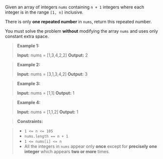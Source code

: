 Given an array of integers `nums` containing `n + 1` integers where each integer is in the range `[1, n]` inclusive.

There is only **one repeated number** in `nums`, return this repeated number.

You must solve the problem **without** modifying the array `nums` and uses only constant extra space.

>**Example 1:**
>
>**Input:** nums = [1,3,4,2,2]
**Output:** 2

>**Example 2:**
>
>**Input:** nums = [3,1,3,4,2]
**Output:** 3

>**Example 3:**
>
>**Input:** nums = [1,1]
**Output:** 1

>**Example 4:**
>
>**Input:** nums = [1,1,2]
**Output:** 1



>**Constraints:**

>-   `1 <= n <= 105`
>-   `nums.length == n + 1`
>-   `1 <= nums[i] <= n`
>-   All the integers in `nums` appear only **once** except for **precisely one integer** which appears **two or more** times.